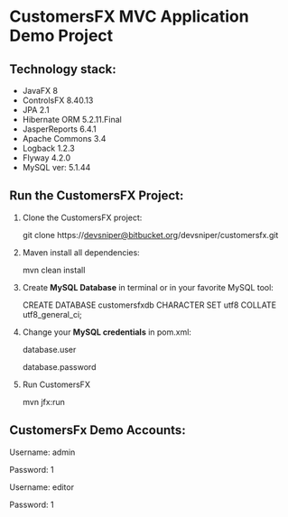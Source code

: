 # CustomersFX MVC Application Demo Project

Technology stack:
--
- JavaFX 8
- ControlsFX 8.40.13
- JPA 2.1
- Hibernate ORM 5.2.11.Final
- JasperReports 6.4.1
- Apache Commons 3.4
- Logback 1.2.3
- Flyway 4.2.0
- MySQL ver: 5.1.44

Run the CustomersFX Project:
--
1. Clone the CustomersFX project:

    git clone https://devsniper@bitbucket.org/devsniper/customersfx.git
    
2. Maven install all dependencies:

    mvn clean install
    
3. Create **MySQL Database** in terminal or in your favorite MySQL tool: 
    
    CREATE DATABASE customersfxdb CHARACTER SET utf8 COLLATE utf8_general_ci;
    
4. Change your **MySQL credentials** in pom.xml:
    
     database.user
     
     database.password
            
5. Run CustomersFX
    
    mvn jfx:run

CustomersFx Demo Accounts:
--
Username: admin

Password: 1

Username: editor

Password: 1